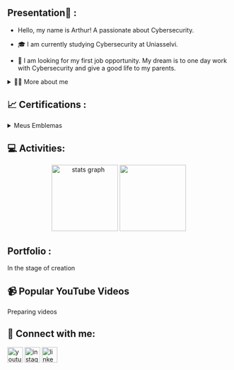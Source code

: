<h2> Presentation👋 :</h2>
 
 * Hello, my name is Arthur! A passionate about Cybersecurity.




* 🎓 I am currently studying Cybersecurity at Uniasselvi.

* 🔭  I am looking for my first job opportunity.  My dream is to one day work with Cybersecurity and give a good life to my parents.
<details>
  <summary>👨‍💻 More about me </summary>
  <br> <!-- espaçamento -->
  <p>
    😊 I'm 24 years old and live in Brazil. I'm fluent in Spanish and have taken several other courses at Cisco, Fortinet, Cybrary, and SENAI. I'm also a Biomedical Specialist in Hematology, which has helped me develop important skills such as communication, teamwork, ethics and responsibility, critical thinking, problem-solving, and time management. 
 <p>   
  🏂 I like to devote my free time to reading books and manga, studying new languages, playing games and doing extreme sports.
  </p>
</details>
</p>
</p>
</p>
<h2>📈 Certifications :</h2>

<details>
  <summary>Meus Emblemas</summary>
  <div style="display:flex; flex-wrap:wrap; gap:10px;">
    <img src="https://images.credly.com/images/af8c6b4e-fc31-47c4-8dcb-eb7a2065dc5b/I2CS__1_.png" alt="Emblema 1" width="100">
    <img src="https://images.credly.com/images/5bdd6a39-3e03-4444-9510-ecff80c9ce79/image.png" alt="Emblema 2" width="100">
    <img src="https://images.credly.com/size/340x340/images/53f37f83-04a1-4935-9b1e-21a99cc6e1b2/CyberOpsAssoc.png" alt="Emblema 3" width="100">
  </div>
</details>


 

 
</details>

<h2> 💻 Activities:</h2>

<div align="center">
  <img src="https://github-readme-stats.vercel.app/api?username=BragaArt&hide_title=false&hide_rank=false&show_icons=true&include_all_commits=true&count_private=true&disable_animations=false&theme=dark&locale=en&hide_border=false" height="150" alt="stats graph" />
  <img height="150" src="https://media1.giphy.com/media/qoHf1p7uXvna0/giphy.gif" />
</div>




  
  



<h2>  Portfolio :</h2>
 In the stage of creation

<h2> 📹 Popular YouTube Videos</h2>
 Preparing videos 
 
<h2> 📲  Connect with me:</h2>

<div align="left">
  <a href="https://youtube.com/seu-perfil" target="_blank" style="display:inline-block; vertical-align:top;">
    <img src="https://img.shields.io/static/v1?message=Youtube&logo=youtube&label=&color=FF0000&logoColor=white&labelColor=&style=for-the-badge" height="35" alt="youtube logo" />
  </a>
  <a href="https://www.instagram.com/braga_art/" target="_blank" style="display:inline-block; vertical-align:top;">
    <img src="https://img.shields.io/static/v1?message=Instagram&logo=instagram&label=&color=E4405F&logoColor=white&labelColor=&style=for-the-badge" height="35" alt="instagram logo" />
  </a>
  <a href="https://www.linkedin.com/in/cyberarthurb/" target="_blank" style="display:inline-block; vertical-align:top;">
    <img src="https://img.shields.io/static/v1?message=LinkedIn&logo=linkedin&label=&color=0077B5&logoColor=white&labelColor=&style=for-the-badge" height="35" alt="linkedin logo" />
  </a>
</div>
